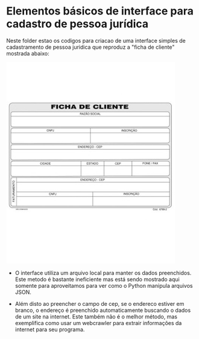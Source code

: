# Elementos básicos de interface para cadastro de pessoa jurídica

Neste folder estao os codigos para criacao de uma interface simples de cadastramento de pessoa juridica que reproduz a "ficha de cliente" mostrada abaixo:

![Ficha de cadastro de cliente](ficha_de_cliente.jpg)

- O interface utiliza um arquivo local para manter os dados preenchidos.
Este metodo é bastante ineficiente mas está sendo mostrado aqui somente para aproveitamos para ver como o Python manipula arquivos JSON.

- Além disto ao preencher o campo de cep, se o endereco estiver em branco, o endereço é preenchido automaticamente buscando o dados de um site na internet.
Este também não é o melhor método, mas exemplifica como usar um webcrawler para extrair informações da internet para seu programa.

